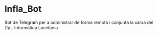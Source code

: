 # Infla_Bot
Bot de Telegram per a administrar de forma remota i conjunta la xarxa del Dpt. Informàtica Lacetània

